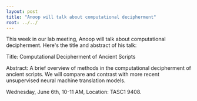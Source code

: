 ```yaml
---
layout: post
title: "Anoop will talk about computational decipherment"
root: ../../
---
```

This week in our lab meeting, Anoop will talk about computational decipherment. Here's the title and abstract of his talk:

Title: Computational Decipherment of Ancient Scripts

Abstract: A brief overview of methods in the computational decipherment of ancient scripts.  We will compare and contrast with more recent unsupervised neural machine translation models.

Wednesday, June 6th, 10-11 AM, Location: TASC1 9408.
